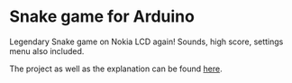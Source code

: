 # Snake game for Arduino
 Legendary Snake game on Nokia LCD again! Sounds, high score, settings menu also included.

The project as well as the explanation can be found [here](https://create.arduino.cc/projecthub/sadreactonly/snake-game-on-nokia-5510-lcd-4132b1?ref=user&ref_id=1628111&offset=1).
